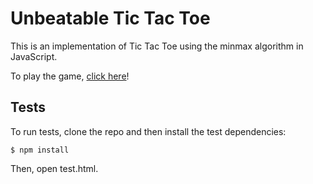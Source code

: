 # Unbeatable Tic Tac Toe

This is an implementation of Tic Tac Toe using the minmax algorithm in JavaScript.

To play the game, [click here](https://itspamlam.github.io/tic-tac-toe/)!

## Tests

To run tests, clone the repo and then install the test dependencies:

```
$ npm install
```

Then, open test.html.
